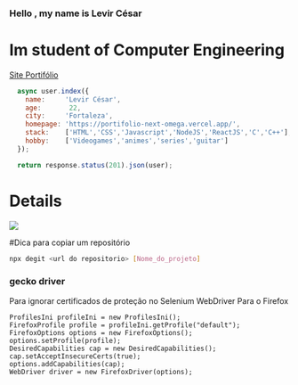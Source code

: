### Hello , my name is Levir César

# **Im student of Computer Engineering**

<a href="https://portifolio-next-omega.vercel.app/">Site Portifólio</a>

```javascript
  async user.index({
    name:     'Levir César',
    age:       22, 
    city:     'Fortaleza',
    homepage: 'https://portifolio-next-omega.vercel.app/',
    stack:    ['HTML','CSS','Javascript','NodeJS','ReactJS','C','C++'],
    hobby:    ['Videogames','animes','series','guitar']
  });

  return response.status(201).json(user);
```

# Details

<p align="justify">
  <a href="https://github.com/anuraghazra/github-readme-stats">
    <img align="center" src="https://github-readme-stats.vercel.app/api/top-langs/?username=levircesar&layout=compact&theme=dracula" />
  </a>
</p>

#Dica para copiar um repositório
```bash
npx degit <url do repositorio> [Nome_do_projeto]
```


### gecko driver
Para ignorar certificados de proteção no Selenium WebDriver Para o Firefox
```
ProfilesIni profileIni = new ProfilesIni();
FirefoxProfile profile = profileIni.getProfile("default");
FirefoxOptions options = new FirefoxOptions();
options.setProfile(profile);
DesiredCapabilities cap = new DesiredCapabilities();
cap.setAcceptInsecureCerts(true);
options.addCapabilities(cap);
WebDriver driver = new FirefoxDriver(options);
```
